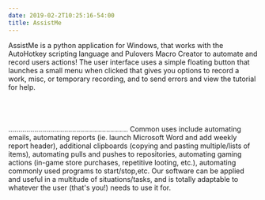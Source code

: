 ```yaml
---
date: 2019-02-2T10:25:16-54:00
title: AssistMe
---
```

AssistMe is a python application for Windows, that works with the
AutoHotkey scripting language and Pulovers Macro Creator to automate and record
users actions! The user interface uses a simple floating button that
launches a small menu when clicked that gives you options to record a work, misc,
or temporary recording, and to send errors and view the tutorial for help.
</br>
</br>
</br>
</br>
</br>
............................................................
Common uses include automating emails,  automating reports (ie. launch
Microsoft Word and add weekly report header), additional clipboards (copying and
pasting multiple/lists of items), automating pulls and pushes to repositories,
automating gaming actions (in-game store purchases, repetitive looting, etc.),
automating commonly used programs to start/stop,etc. Our software can be applied
and useful in a multitude of situations/tasks, and is totally adaptable to
whatever the user (that's you!) needs to use it for.     
